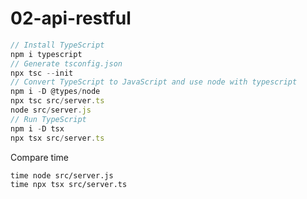 # 02-api-restful


``` JavaScript
// Install TypeScript
npm i typescript
// Generate tsconfig.json
npx tsc --init
// Convert TypeScript to JavaScript and use node with typescript
npm i -D @types/node
npx tsc src/server.ts
node src/server.js
// Run TypeScript
npm i -D tsx
npx tsx src/server.ts
```

Compare time
```
time node src/server.js
time npx tsx src/server.ts
```